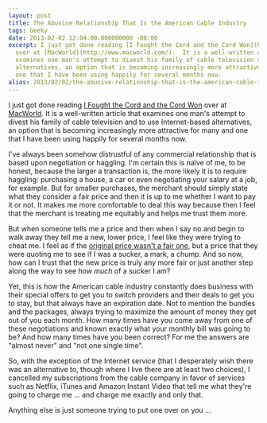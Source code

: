 ```yaml
---
layout: post
title: The Abusive Relationship That Is the American Cable Industry
tags: Geeky
date: 2013-02-02 12:04:00.000000000 -08:00
excerpt: I just got done reading [I Fought the Cord and the Cord Won](http://www.macworld.com/article/2026550/i-fought-the-cord-and-the-cord-won.html)
  over at [MacWorld](http://www.macworld.com/).  It is a well-written article that
  examines one man's attempt to divest his family of cable television and to use Internet-based
  alternatives, an option that is becoming increasingly more attractive for many and
  one that I have been using happily for several months now.
alias: 2013/02/02/the-abusive-relationship-that-is-the-american-cable-industry.html
---
```


I just got done reading [I Fought the Cord and the Cord Won](http://www.macworld.com/article/2026550/i-fought-the-cord-and-the-cord-won.html) over at [MacWorld](http://www.macworld.com/).  It is a well-written article that examines one man's attempt to divest his family of cable television and to use Internet-based alternatives, an option that is becoming increasingly more attractive for many and one that I have been using happily for several months now.

I've always been somehow distrustful of any commercial relationship that is based upon negotiation or haggling.  I'm certain this is naïve of me, to be honest, because the larger a transaction is, the more likely it is to require haggling: purchasing a house, a car or even negotiating your salary at a job, for example.  But for smaller purchases, the merchant should simply state what they consider a fair price and then it is up to me whether I want to pay it or not.  It makes me more comfortable to deal this way because then I feel that the merchant is treating me equitably and helps me trust them more.

But when someone tells me a price and then when I say no and begin to walk away they tell me a new, lower price, I feel like they were trying to cheat me.  I feel as if the [original price wasn't a fair one](http://www.youtube.com/watch?v=Ol09wUI21lc), but a price that they were quoting me to see if I was a sucker, a mark, a chump.  And so now, how can I trust that the new price is truly any more fair or just another step along the way to see *how much* of a sucker I am?

Yet, this is how the American cable industry constantly does business with their special offers to get you to switch providers and their deals to get you to stay, but that always have an expiration date.  Not to mention the bundles and the packages, always trying to maximize the amount of money they get out of you each month.  How many times have you come away from one of these negotiations and known exactly what your monthly bill was going to be?  And how many times have you been correct?  For me the answers are "almost never" and "not one single time".

So, with the exception of the Internet service (that I desperately wish there was an alternative to, though where I live there are at least two choices), I cancelled my subscriptions from the cable company in favor of services such as Netflix, iTunes and Amazon Instant Video that tell me what they're going to charge me ... and charge me exactly and only that.

Anything else is just someone trying to put one over on you ...
